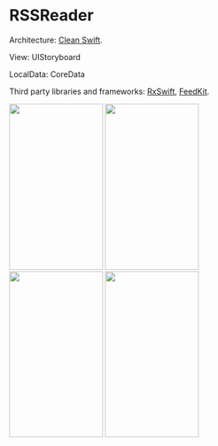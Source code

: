 # RSSReader
Architecture: <a href="https://clean-swift.com/">Clean Swift</a>.</p>
View: UIStoryboard</p>
LocalData: CoreData</p>
Third party libraries and frameworks: <a href="https://github.com/ReactiveX/RxSwift">RxSwift</a>, <a href="https://github.com/nmdias/FeedKit">FeedKit</a>.

<img class="alignnone size-medium wp-image-65" src="http://megaapp.pro/wp-content/uploads/2018/11/IMG_0002-169x300.png" alt="" width="169" height="300" /> <img class="alignnone size-medium wp-image-64" src="http://megaapp.pro/wp-content/uploads/2018/11/IMG_0001-169x300.png" alt="" width="169" height="300" /> <img class="alignnone size-medium wp-image-67" src="http://megaapp.pro/wp-content/uploads/2018/11/IMG_0004-169x300.png" alt="" width="169" height="300" /> <img class="alignnone size-medium wp-image-66" src="http://megaapp.pro/wp-content/uploads/2018/11/IMG_0003-169x300.png" alt="" width="169" height="300" />
